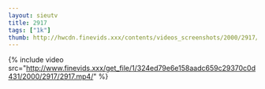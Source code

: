 ```yaml
--- 
layout: sieutv
title: 2917
tags: ["1k"]
thumb: http://hwcdn.finevids.xxx/contents/videos_screenshots/2000/2917/preview.mp4.jpg
---
```

{% include video src="http://www.finevids.xxx/get_file/1/324ed79e6e158aadc659c29370c0d431/2000/2917/2917.mp4/" %} 
